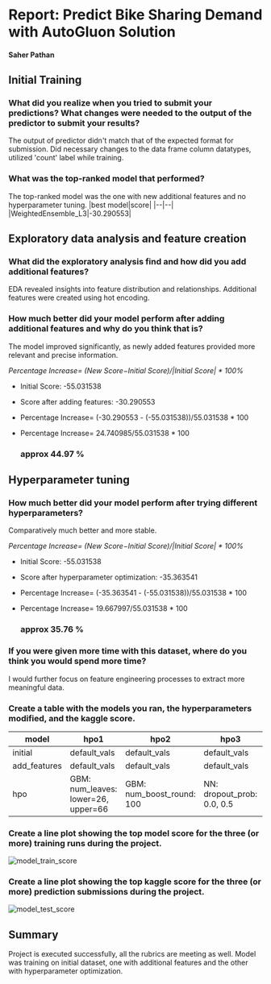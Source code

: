 # Report: Predict Bike Sharing Demand with AutoGluon Solution
#### Saher Pathan

## Initial Training
### What did you realize when you tried to submit your predictions? What changes were needed to the output of the predictor to submit your results?
The output of predictor didn't match that of the expected format for submission. Did necessary changes to the data frame column datatypes, utilized 'count' label while training. 

### What was the top-ranked model that performed?
The top-ranked model was the one with new additional features and no hyperparameter tuning.
|best model|score|
|--|--|
|WeightedEnsemble_L3|-30.290553|
   
## Exploratory data analysis and feature creation
### What did the exploratory analysis find and how did you add additional features?
EDA revealed insights into feature distribution and relationships. Additional features were created using hot encoding. 

### How much better did your model perform after adding additional features and why do you think that is?
The model improved significantly, as newly added features provided more relevant and precise information. 

*Percentage Increase= (New Score−Initial Score)/|Initial Score| * 100%*
   - Initial Score: -55.031538
   - Score after adding features: -30.290553
   - Percentage Increase=
     (-30.290553 - (-55.031538))/55.031538 * 100
   - Percentage Increase= 24.740985/55.031538 * 100
     
     ### approx 44.97 %
     
## Hyperparameter tuning
### How much better did your model perform after trying different hyperparameters?
Comparatively much better and more stable.

*Percentage Increase= (New Score−Initial Score)/|Initial Score| * 100%*
   - Initial Score: -55.031538
   - Score after hyperparameter optimization: -35.363541
   - Percentage Increase=
     (-35.363541 - (-55.031538))/55.031538 * 100
   - Percentage Increase= 19.667997/55.031538 * 100
     
     ### approx 35.76 %
     
### If you were given more time with this dataset, where do you think you would spend more time?
I would further focus on feature engineering processes to extract more meaningful data.

### Create a table with the models you ran, the hyperparameters modified, and the kaggle score.
|model|hpo1|hpo2|hpo3|score|
|--|--|--|--|--|
|initial|default_vals|default_vals|default_vals| 1.85146|
|add_features|default_vals|default_vals|default_vals| 0.62155|
|hpo|GBM: num_leaves: lower=26, upper=66|GBM: num_boost_round: 100|NN: dropout_prob: 0.0, 0.5|	0.47832|

### Create a line plot showing the top model score for the three (or more) training runs during the project.


![model_train_score](https://github.com/Saherpathan/nd009t-c1-intro-to-ml-project-starter/assets/80739877/bf1f5103-19ed-40c2-a99e-5821503ece29)



### Create a line plot showing the top kaggle score for the three (or more) prediction submissions during the project.

![model_test_score](https://github.com/Saherpathan/nd009t-c1-intro-to-ml-project-starter/assets/80739877/64b7c0d6-d98c-412f-b8b2-764c0db87d34)


## Summary
Project is executed successfully, all the rubrics are meeting as well. 
Model was training on initial dataset, one with additional features and the other with hyperparameter optimization. 
